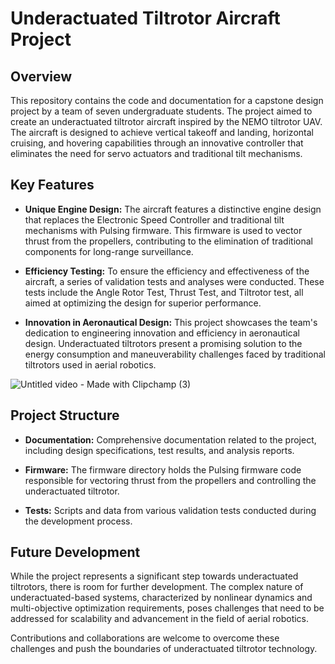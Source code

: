 # Underactuated Tiltrotor Aircraft Project

## Overview

This repository contains the code and documentation for a capstone design project by a team of seven undergraduate students. The project aimed to create an underactuated tiltrotor aircraft inspired by the NEMO tiltrotor UAV. The aircraft is designed to achieve vertical takeoff and landing, horizontal cruising, and hovering capabilities through an innovative controller that eliminates the need for servo actuators and traditional tilt mechanisms.

## Key Features

- **Unique Engine Design:** The aircraft features a distinctive engine design that replaces the Electronic Speed Controller and traditional tilt mechanisms with Pulsing firmware. This firmware is used to vector thrust from the propellers, contributing to the elimination of traditional components for long-range surveillance.

- **Efficiency Testing:** To ensure the efficiency and effectiveness of the aircraft, a series of validation tests and analyses were conducted. These tests include the Angle Rotor Test, Thrust Test, and Tiltrotor test, all aimed at optimizing the design for superior performance.

- **Innovation in Aeronautical Design:** This project showcases the team's dedication to engineering innovation and efficiency in aeronautical design. Underactuated tiltrotors present a promising solution to the energy consumption and maneuverability challenges faced by traditional tiltrotors used in aerial robotics.

![Untitled video - Made with Clipchamp (3)](https://github.com/Sanassah/Underactuated-Tiltrotor/assets/89364990/14d8e611-1522-433e-9fc2-57b47e61e484)


## Project Structure

- **Documentation:** Comprehensive documentation related to the project, including design specifications, test results, and analysis reports.

- **Firmware:** The firmware directory holds the Pulsing firmware code responsible for vectoring thrust from the propellers and controlling the underactuated tiltrotor.

- **Tests:** Scripts and data from various validation tests conducted during the development process.


## Future Development

While the project represents a significant step towards underactuated tiltrotors, there is room for further development. The complex nature of underactuated-based systems, characterized by nonlinear dynamics and multi-objective optimization requirements, poses challenges that need to be addressed for scalability and advancement in the field of aerial robotics.

Contributions and collaborations are welcome to overcome these challenges and push the boundaries of underactuated tiltrotor technology.
